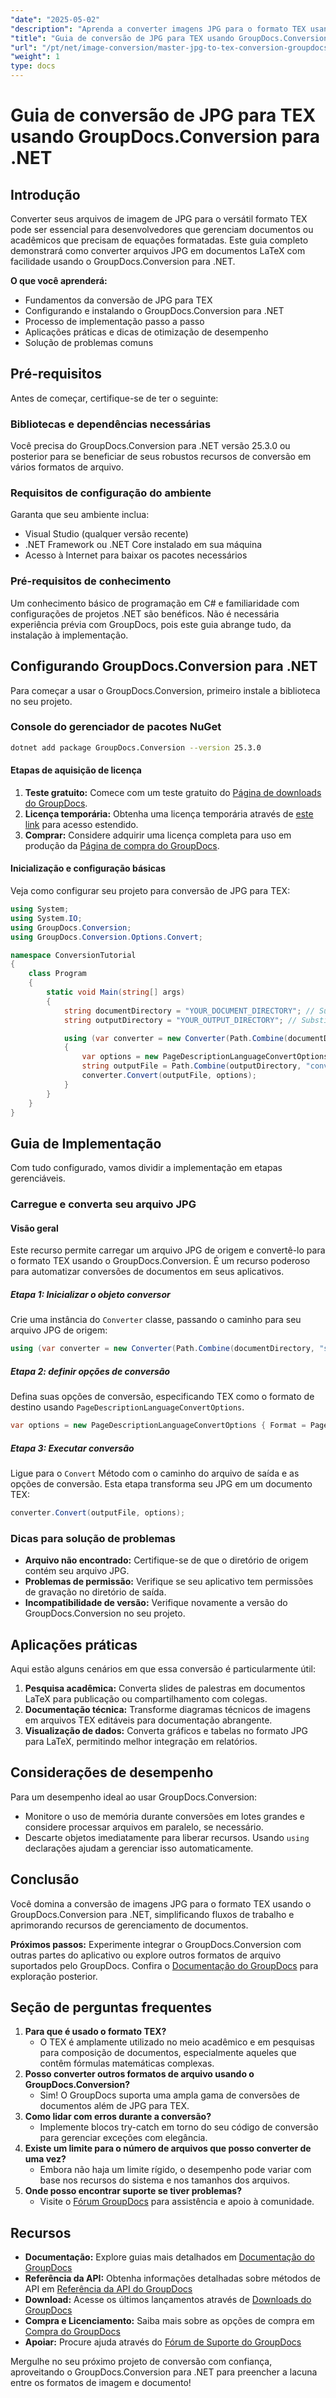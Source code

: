 ```yaml
---
"date": "2025-05-02"
"description": "Aprenda a converter imagens JPG para o formato TEX usando o GroupDocs.Conversion para .NET. Este guia passo a passo aborda configuração, implementação e solução de problemas."
"title": "Guia de conversão de JPG para TEX usando GroupDocs.Conversion para .NET"
"url": "/pt/net/image-conversion/master-jpg-to-tex-conversion-groupdocs-dotnet/"
"weight": 1
type: docs
---
```

# Guia de conversão de JPG para TEX usando GroupDocs.Conversion para .NET

## Introdução

Converter seus arquivos de imagem de JPG para o versátil formato TEX pode ser essencial para desenvolvedores que gerenciam documentos ou acadêmicos que precisam de equações formatadas. Este guia completo demonstrará como converter arquivos JPG em documentos LaTeX com facilidade usando o GroupDocs.Conversion para .NET.

**O que você aprenderá:**
- Fundamentos da conversão de JPG para TEX
- Configurando e instalando o GroupDocs.Conversion para .NET
- Processo de implementação passo a passo
- Aplicações práticas e dicas de otimização de desempenho
- Solução de problemas comuns

## Pré-requisitos

Antes de começar, certifique-se de ter o seguinte:

### Bibliotecas e dependências necessárias

Você precisa do GroupDocs.Conversion para .NET versão 25.3.0 ou posterior para se beneficiar de seus robustos recursos de conversão em vários formatos de arquivo.

### Requisitos de configuração do ambiente

Garanta que seu ambiente inclua:
- Visual Studio (qualquer versão recente)
- .NET Framework ou .NET Core instalado em sua máquina
- Acesso à Internet para baixar os pacotes necessários

### Pré-requisitos de conhecimento

Um conhecimento básico de programação em C# e familiaridade com configurações de projetos .NET são benéficos. Não é necessária experiência prévia com GroupDocs, pois este guia abrange tudo, da instalação à implementação.

## Configurando GroupDocs.Conversion para .NET

Para começar a usar o GroupDocs.Conversion, primeiro instale a biblioteca no seu projeto.

### Console do gerenciador de pacotes NuGet
```bash
dotnet add package GroupDocs.Conversion --version 25.3.0
```

#### Etapas de aquisição de licença

1. **Teste gratuito:** Comece com um teste gratuito do [Página de downloads do GroupDocs](https://releases.groupdocs.com/conversion/net/).
2. **Licença temporária:** Obtenha uma licença temporária através de [este link](https://purchase.groupdocs.com/temporary-license/) para acesso estendido.
3. **Comprar:** Considere adquirir uma licença completa para uso em produção da [Página de compra do GroupDocs](https://purchase.groupdocs.com/buy).

#### Inicialização e configuração básicas

Veja como configurar seu projeto para conversão de JPG para TEX:

```csharp
using System;
using System.IO;
using GroupDocs.Conversion;
using GroupDocs.Conversion.Options.Convert;

namespace ConversionTutorial
{
    class Program
    {
        static void Main(string[] args)
        {
            string documentDirectory = "YOUR_DOCUMENT_DIRECTORY"; // Substitua pelo caminho do seu diretório de origem
            string outputDirectory = "YOUR_OUTPUT_DIRECTORY"; // Substitua pelo caminho do diretório de saída

            using (var converter = new Converter(Path.Combine(documentDirectory, "sample.jpg")))
            {
                var options = new PageDescriptionLanguageConvertOptions { Format = PageDescriptionLanguageFileType.Tex };
                string outputFile = Path.Combine(outputDirectory, "converted-to.tex");
                converter.Convert(outputFile, options);
            }
        }
    }
}
```

## Guia de Implementação

Com tudo configurado, vamos dividir a implementação em etapas gerenciáveis.

### Carregue e converta seu arquivo JPG

#### Visão geral

Este recurso permite carregar um arquivo JPG de origem e convertê-lo para o formato TEX usando o GroupDocs.Conversion. É um recurso poderoso para automatizar conversões de documentos em seus aplicativos.

##### Etapa 1: Inicializar o objeto conversor
Crie uma instância do `Converter` classe, passando o caminho para seu arquivo JPG de origem:

```csharp
using (var converter = new Converter(Path.Combine(documentDirectory, "sample.jpg")))
```

##### Etapa 2: definir opções de conversão
Defina suas opções de conversão, especificando TEX como o formato de destino usando `PageDescriptionLanguageConvertOptions`.

```csharp
var options = new PageDescriptionLanguageConvertOptions { Format = PageDescriptionLanguageFileType.Tex };
```

##### Etapa 3: Executar conversão
Ligue para o `Convert` Método com o caminho do arquivo de saída e as opções de conversão. Esta etapa transforma seu JPG em um documento TEX:

```csharp
converter.Convert(outputFile, options);
```

### Dicas para solução de problemas
- **Arquivo não encontrado:** Certifique-se de que o diretório de origem contém seu arquivo JPG.
- **Problemas de permissão:** Verifique se seu aplicativo tem permissões de gravação no diretório de saída.
- **Incompatibilidade de versão:** Verifique novamente a versão do GroupDocs.Conversion no seu projeto.

## Aplicações práticas

Aqui estão alguns cenários em que essa conversão é particularmente útil:
1. **Pesquisa acadêmica:** Converta slides de palestras em documentos LaTeX para publicação ou compartilhamento com colegas.
2. **Documentação técnica:** Transforme diagramas técnicos de imagens em arquivos TEX editáveis para documentação abrangente.
3. **Visualização de dados:** Converta gráficos e tabelas no formato JPG para LaTeX, permitindo melhor integração em relatórios.

## Considerações de desempenho

Para um desempenho ideal ao usar GroupDocs.Conversion:
- Monitore o uso de memória durante conversões em lotes grandes e considere processar arquivos em paralelo, se necessário.
- Descarte objetos imediatamente para liberar recursos. Usando `using` declarações ajudam a gerenciar isso automaticamente.

## Conclusão

Você domina a conversão de imagens JPG para o formato TEX usando o GroupDocs.Conversion para .NET, simplificando fluxos de trabalho e aprimorando recursos de gerenciamento de documentos.

**Próximos passos:** Experimente integrar o GroupDocs.Conversion com outras partes do aplicativo ou explore outros formatos de arquivo suportados pelo GroupDocs. Confira o [Documentação do GroupDocs](https://docs.groupdocs.com/conversion/net/) para exploração posterior.

## Seção de perguntas frequentes
1. **Para que é usado o formato TEX?**
   - O TEX é amplamente utilizado no meio acadêmico e em pesquisas para composição de documentos, especialmente aqueles que contêm fórmulas matemáticas complexas.
2. **Posso converter outros formatos de arquivo usando o GroupDocs.Conversion?**
   - Sim! O GroupDocs suporta uma ampla gama de conversões de documentos além de JPG para TEX.
3. **Como lidar com erros durante a conversão?**
   - Implemente blocos try-catch em torno do seu código de conversão para gerenciar exceções com elegância.
4. **Existe um limite para o número de arquivos que posso converter de uma vez?**
   - Embora não haja um limite rígido, o desempenho pode variar com base nos recursos do sistema e nos tamanhos dos arquivos.
5. **Onde posso encontrar suporte se tiver problemas?**
   - Visite o [Fórum GroupDocs](https://forum.groupdocs.com/c/conversion/10) para assistência e apoio à comunidade.

## Recursos
- **Documentação:** Explore guias mais detalhados em [Documentação do GroupDocs](https://docs.groupdocs.com/conversion/net/)
- **Referência da API:** Obtenha informações detalhadas sobre métodos de API em [Referência da API do GroupDocs](https://reference.groupdocs.com/conversion/net/)
- **Download:** Acesse os últimos lançamentos através de [Downloads do GroupDocs](https://releases.groupdocs.com/conversion/net/)
- **Compra e Licenciamento:** Saiba mais sobre as opções de compra em [Compra do GroupDocs](https://purchase.groupdocs.com/buy)
- **Apoiar:** Procure ajuda através do [Fórum de Suporte do GroupDocs](https://forum.groupdocs.com/c/conversion/10)

Mergulhe no seu próximo projeto de conversão com confiança, aproveitando o GroupDocs.Conversion para .NET para preencher a lacuna entre os formatos de imagem e documento!